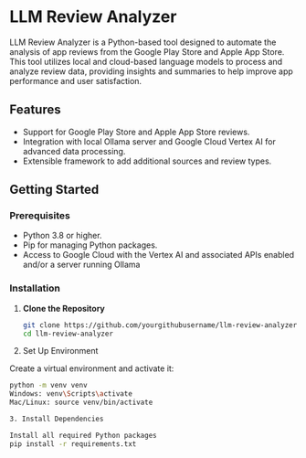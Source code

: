 # LLM Review Analyzer

LLM Review Analyzer is a Python-based tool designed to automate the analysis of app reviews from the Google Play Store and Apple App Store. This tool utilizes local and cloud-based language models to process and analyze review data, providing insights and summaries to help improve app performance and user satisfaction.

## Features

- Support for Google Play Store and Apple App Store reviews.
- Integration with local Ollama server and Google Cloud Vertex AI for advanced data processing.
- Extensible framework to add additional sources and review types.

## Getting Started

### Prerequisites

- Python 3.8 or higher.
- Pip for managing Python packages.
- Access to Google Cloud with the Vertex AI and associated APIs enabled and/or a server running Ollama

### Installation

1. **Clone the Repository**

   ```bash
   git clone https://github.com/yourgithubusername/llm-review-analyzer.git
   cd llm-review-analyzer

2. Set Up Environment

Create a virtual environment and activate it:
   ```bash
   python -m venv venv
   Windows: venv\Scripts\activate
   Mac/Linux: source venv/bin/activate

3. Install Dependencies

Install all required Python packages
pip install -r requirements.txt


